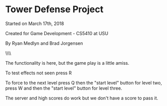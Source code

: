 # Tower Defense Project

Started on March 17th, 2018

Created for Game Development - CS5410 at USU

By Ryan Medlyn and Brad Jorgensen


\\\\\\\\


The functionality is here, but the game play is a little amiss.

To test effects not seen press R

To force to the next level press Q then the "start level" button for level two, press W and then the "start level" button for level three.

The server and high scores do work but we don't have a score to pass it.



